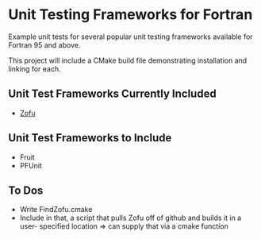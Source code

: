 # Unit Testing Frameworks for Fortran
Example unit tests for several popular unit testing frameworks
available for Fortran 95 and above. 

This project will include a CMake build file demonstrating installation and linking for each.

## Unit Test Frameworks Currently Included
* [Zofu](https://github.com/acroucher/zofu)

## Unit Test Frameworks to Include
* Fruit
* PFUnit 

## To Dos
* Write FindZofu.cmake 
* Include in that, a script that pulls Zofu off of github and builds it in a user-
specified location => can supply that via a cmake function 